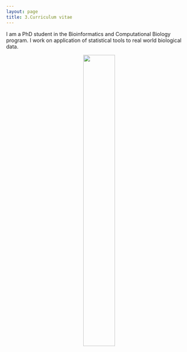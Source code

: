 ```yaml
---
layout: page
title: 3.Curriculum vitae
---
```





I am a PhD student in the Bioinformatics and Computational Biology program. 
I work on application of statistical tools to real world biological data.




<figure><center>
  <img width="45%" height="45%" src="https://martynalukaszewicz.github.io/Wro.jpg"/>
</center></figure>















  
